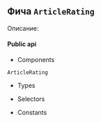 ## Фича `ArticleRating`

Описание: 

#### Public api

- Components

`ArticleRating`

- Types



- Selectors



- Constants

